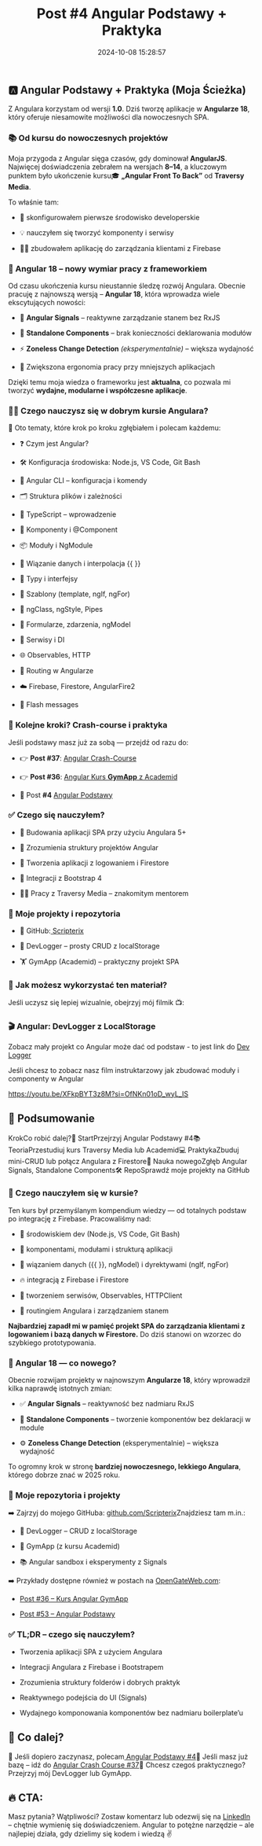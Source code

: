 ﻿---
layout: post
title: "Post #4 Angular Podstawy + Praktyka"
date: 2024-10-08 15:28:57
categories: coding corner
lang: pl
translation_key: post-4-angular-podstawy-praktyka
---

## 🅰️ Angular Podstawy + Praktyka (Moja Ścieżka)

Z Angulara korzystam od wersji **1.0**. Dziś tworzę aplikacje w **Angularze 18**, który oferuje niesamowite możliwości dla nowoczesnych SPA.

### 📚 Od kursu do nowoczesnych projektów

Moja przygoda z Angular sięga czasów, gdy dominował **AngularJS**. Najwięcej doświadczenia zebrałem na wersjach **8–14**, a kluczowym punktem było ukończenie kursu🎓 **„Angular Front To Back”** od **Traversy Media**.

To właśnie tam:

- 🔧 skonfigurowałem pierwsze środowisko developerskie

- 💡 nauczyłem się tworzyć komponenty i serwisy

- 🧑‍💻 zbudowałem aplikację do zarządzania klientami z Firebase

### 🚀 Angular 18 – nowy wymiar pracy z frameworkiem

Od czasu ukończenia kursu nieustannie śledzę rozwój Angulara. Obecnie pracuję z najnowszą wersją – **Angular 18**, która wprowadza wiele ekscytujących nowości:

- 🧠 **Angular Signals** – reaktywne zarządzanie stanem bez RxJS

- 🧩 **Standalone Components** – brak konieczności deklarowania modułów

- ⚡ **Zoneless Change Detection** *(eksperymentalnie)* – większa wydajność

- 🎯 Zwiększona ergonomia pracy przy mniejszych aplikacjach

Dzięki temu moja wiedza o frameworku jest **aktualna**, co pozwala mi tworzyć **wydajne, modularne i współczesne aplikacje**.

### 🧑‍🏫 Czego nauczysz się w dobrym kursie Angulara?

🔽 Oto tematy, które krok po kroku zgłębiałem i polecam każdemu:

- ❓ Czym jest Angular?

- 🛠️ Konfiguracja środowiska: Node.js, VS Code, Git Bash

- 🧱 Angular CLI – konfiguracja i komendy

- 🗂️ Struktura plików i zależności

- 🧮 TypeScript – wprowadzenie

- 🧩 Komponenty i @Component

- 📦 Moduły i NgModule

- 🔁 Wiązanie danych i interpolacja {{ }}

- 🔡 Typy i interfejsy

- 🧾 Szablony (template, ngIf, ngFor)

- 🎨 ngClass, ngStyle, Pipes

- 📝 Formularze, zdarzenia, ngModel

- 🔌 Serwisy i DI

- 🌐 Observables, HTTP

- 🧭 Routing w Angularze

- ☁️ Firebase, Firestore, AngularFire2

- 💬 Flash messages

### 🔁 Kolejne kroki? Crash-course i praktyka

Jeśli podstawy masz już za sobą — przejdź od razu do:

- 👉 **Post #37**: [Angular Crash-Course](https://opengateweb.com/posts/37-suma-lipca/)

- 👉 **Post #36**: [Angular Kurs **GymApp** z Academid](https://opengateweb.com/posts/36-angular-academid/)

- 📘 Post **#4** [Angular Podstawy](https://opengateweb.com/posts/post-4-ng/)

### ✅ Czego się nauczyłem?

- 🧱 Budowania aplikacji SPA przy użyciu Angulara 5+

- 🧭 Zrozumienia struktury projektów Angular

- 🔐 Tworzenia aplikacji z logowaniem i Firestore

- 🎨 Integracji z Bootstrap 4

- 👨‍🏫 Pracy z Traversy Media – znakomitym mentorem

### 🧪 Moje projekty i repozytoria

- 🔗 GitHub:[ Scripterix](https://github.com/Scripterix)

- 📝 DevLogger – prosty CRUD z localStorage

- 🏋️ GymApp (Academid) – praktyczny projekt SPA

### 🎥 Jak możesz wykorzystać ten materiał?

Jeśli uczysz się lepiej wizualnie, obejrzyj mój filmik 📺:

### 🎬 Angular: DevLogger z LocalStorage

Zobacz mały projekt co Angular może dać od podstaw - to jest link do [Dev Logger](https://scripterix.github.io/)

Jeśli chcesz to zobacz nasz film instruktarzowy jak zbudować moduły i componenty w Angular 

https://youtu.be/XFkpBYT3z8M?si=OfNKn01oD_wyL_IS

## 🧭 Podsumowanie

KrokCo robić dalej?🔰 StartPrzejrzyj Angular Podstawy #4📚 TeoriaPrzestudiuj kurs Traversy Media lub Academid💻 PraktykaZbuduj mini-CRUD lub połącz Angulara z Firestore🧠 Nauka nowegoZgłęb Angular Signals, Standalone Components🛠 RepoSprawdź moje projekty na GitHub

### 🚀 Czego nauczyłem się w kursie?

Ten kurs był przemyślanym kompendium wiedzy — od totalnych podstaw po integrację z Firebase. Pracowaliśmy nad:

- 🧪 środowiskiem dev (Node.js, VS Code, Git Bash)

- 🧱 komponentami, modułami i strukturą aplikacji

- 🔁 wiązaniem danych ({{ }}, ngModel) i dyrektywami (ngIf, ngFor)

- 🔥 integracją z Firebase i Firestore

- 📡 tworzeniem serwisów, Observables, HTTPClient

- 🧭 routingiem Angulara i zarządzaniem stanem

**Najbardziej zapadł mi w pamięć projekt SPA do zarządzania klientami z logowaniem i bazą danych w Firestore.** Do dziś stanowi on wzorzec do szybkiego prototypowania.

### 📌 Angular 18 — co nowego?

Obecnie rozwijam projekty w najnowszym **Angularze 18**, który wprowadził kilka naprawdę istotnych zmian:

- ✅ **Angular Signals** – reaktywność bez nadmiaru RxJS

- 🧩 **Standalone Components** – tworzenie komponentów bez deklaracji w module

- ⚙️ **Zoneless Change Detection** (eksperymentalnie) – większa wydajność

To ogromny krok w stronę **bardziej nowoczesnego, lekkiego Angulara**, którego dobrze znać w 2025 roku.

### 🔗 Moje repozytoria i projekty

➡️ Zajrzyj do mojego GitHuba: [github.com/Scripterix](https://github.com/Scripterix)Znajdziesz tam m.in.:

- 📓 DevLogger – CRUD z localStorage

- 💪 GymApp (z kursu Academid)

- 📚 Angular sandbox i eksperymenty z Signals

➡️ Przykłady dostępne również w postach na [OpenGateWeb.com](https://opengateweb.com):

- [Post #36 – Kurs Angular GymApp](https://opengateweb.com/posts/36-angular-academid/)

- [Post #53 – Angular Podstawy](https://opengateweb.com/posts/post-53-angular-podstawy-kompleksowy-przewodnik-dla-poczatkujacych/)

### ✅ TL;DR – czego się nauczyłem?

- Tworzenia aplikacji SPA z użyciem Angulara

- Integracji Angulara z Firebase i Bootstrapem

- Zrozumienia struktury folderów i dobrych praktyk

- Reaktywnego podejścia do UI (Signals)

- Wydajnego komponowania komponentów bez nadmiaru boilerplate’u

## 📣 Co dalej?

🔸 Jeśli dopiero zaczynasz, polecam[ Angular Podstawy #4](https://opengateweb.com/posts/post-4-ng/)🔸 Jeśli masz już bazę – idź do [Angular Crash Course #37](https://opengateweb.com/posts/36-angular-academid/)🔸 Chcesz czegoś praktycznego? Przejrzyj mój DevLogger lub GymApp.

## 🔥 CTA:

Masz pytania? Wątpliwości? Zostaw komentarz lub odezwij się na [LinkedIn](https://linkedin.com/) – chętnie wymienię się doświadczeniem. Angular to potężne narzędzie – ale najlepiej działa, gdy dzielimy się kodem i wiedzą ✌️
